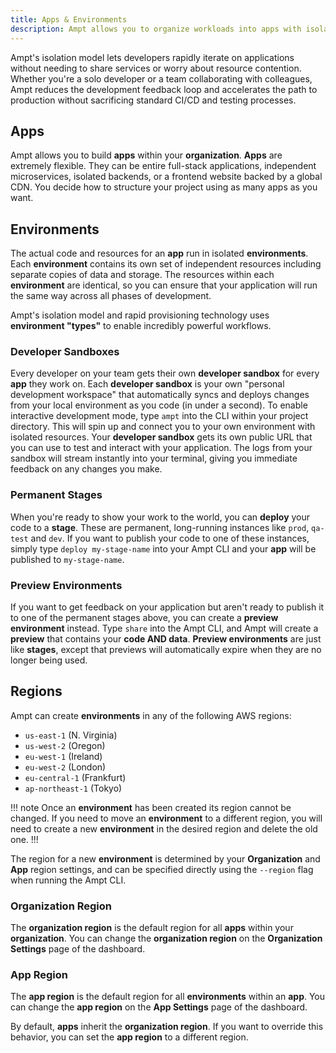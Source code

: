 ```yaml
---
title: Apps & Environments
description: Ampt allows you to organize workloads into apps with isolated environments.
---
```


Ampt's isolation model lets developers rapidly iterate on applications without needing to share services or worry about resource contention. Whether you're a solo developer or a team collaborating with colleagues, Ampt reduces the development feedback loop and accelerates the path to production without sacrificing standard CI/CD and testing processes.

## Apps

Ampt allows you to build **apps** within your **organization**. **Apps** are extremely flexible. They can be entire full-stack applications, independent microservices, isolated backends, or a frontend website backed by a global CDN. You decide how to structure your project using as many apps as you want.

## Environments

The actual code and resources for an **app** run in isolated **environments**. Each **environment** contains its own set of independent resources including separate copies of data and storage. The resources within each **environment** are identical, so you can ensure that your application will run the same way across all phases of development.

Ampt's isolation model and rapid provisioning technology uses **environment "types"** to enable incredibly powerful workflows.

### Developer Sandboxes

Every developer on your team gets their own **developer sandbox** for every **app** they work on. Each **developer sandbox** is your own "personal development workspace" that automatically syncs and deploys changes from your local environment as you code (in under a second). To enable interactive development mode, type `ampt` into the CLI within your project directory. This will spin up and connect you to your own environment with isolated resources. Your **developer sandbox** gets its own public URL that you can use to test and interact with your application. The logs from your sandbox will stream instantly into your terminal, giving you immediate feedback on any changes you make.

### Permanent Stages

When you're ready to show your work to the world, you can **deploy** your code to a **stage**. These are permanent, long-running instances like `prod`, `qa-test` and `dev`. If you want to publish your code to one of these instances, simply type `deploy my-stage-name` into your Ampt CLI and your **app** will be published to `my-stage-name`.

### Preview Environments

If you want to get feedback on your application but aren't ready to publish it to one of the permanent stages above, you can create a **preview environment** instead. Type `share` into the Ampt CLI, and Ampt will create a **preview** that contains your **code AND data**. **Preview environments** are just like **stages**, except that previews will automatically expire when they are no longer being used.

## Regions

Ampt can create **environments** in any of the following AWS regions:

- `us-east-1` (N. Virginia)
- `us-west-2` (Oregon)
- `eu-west-1` (Ireland)
- `eu-west-2` (London)
- `eu-central-1` (Frankfurt)
- `ap-northeast-1` (Tokyo)

!!! note
Once an **environment** has been created its region cannot be changed. If you need to move an **environment** to a different region, you will need to create a new **environment** in the desired region and delete the old one.
!!!

The region for a new **environment** is determined by your **Organization** and **App** region settings, and can be specified directly using the `--region` flag when running the Ampt CLI.

### Organization Region

The **organization region** is the default region for all **apps** within your **organization**. You can change the **organization region** on the **Organization Settings** page of the dashboard.

### App Region

The **app region** is the default region for all **environments** within an **app**. You can change the **app region** on the **App Settings** page of the dashboard.

By default, **apps** inherit the **organization region**. If you want to override this behavior, you can set the **app region** to a different region.
